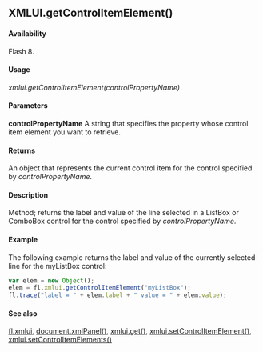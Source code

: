 ## XMLUI.getControlItemElement()

#### Availability

Flash 8.

#### Usage

*xmlui.getControlItemElement(controlPropertyName)*

#### Parameters

**controlPropertyName** A string that specifies the property whose control item element you want to retrieve.

#### Returns

An object that represents the current control item for the control specified by *controlPropertyName*.

#### Description

Method; returns the label and value of the line selected in a ListBox or ComboBox control for the control specified by
*controlPropertyName*.

#### Example

The following example returns the label and value of the currently selected line for the myListBox control:

```javascript
var elem = new Object();
elem = fl.xmlui.getControlItemElement("myListBox"); 
fl.trace("label = " + elem.label + " value = " + elem.value);

```
#### See also

[fl.xmlui](../flash_object_(fl)/fl81.md), [document.xmlPanel()](../Document_object/docu6198.md), [xmlui.get()](../XMLUI_object/xmlui2.md), [xmlui.setControlItemElement()](../XMLUI_object/xmlui7.md), [xmlui.setControlItemElements()](../XMLUI_object/xmlui8.md)
